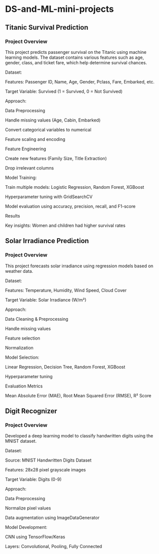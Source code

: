 # DS-and-ML-mini-projects
## Titanic Survival Prediction

### Project Overview

This project predicts passenger survival on the Titanic using machine learning models. The dataset contains various features such as age, gender, class, and ticket fare, which help determine survival chances.

Dataset:

Features: Passenger ID, Name, Age, Gender, Pclass, Fare, Embarked, etc.

Target Variable: Survived (1 = Survived, 0 = Not Survived)

Approach:

Data Preprocessing

Handle missing values (Age, Cabin, Embarked)

Convert categorical variables to numerical

Feature scaling and encoding

Feature Engineering

Create new features (Family Size, Title Extraction)

Drop irrelevant columns

Model Training:

Train multiple models: Logistic Regression, Random Forest, XGBoost

Hyperparameter tuning with GridSearchCV

Model evaluation using accuracy, precision, recall, and F1-score

Results

Key insights: Women and children had higher survival rates


## Solar Irradiance Prediction

### Project Overview

This project forecasts solar irradiance using regression models based on weather data.

Dataset:

Features: Temperature, Humidity, Wind Speed, Cloud Cover

Target Variable: Solar Irradiance (W/m²)

Approach:

Data Cleaning & Preprocessing

Handle missing values

Feature selection

Normalization

Model Selection:

Linear Regression, Decision Tree, Random Forest, XGBoost

Hyperparameter tuning

Evaluation Metrics

Mean Absolute Error (MAE), Root Mean Squared Error (RMSE), R² Score

## Digit Recognizer

### Project Overview

Developed a deep learning model to classify handwritten digits using the MNIST dataset.

Dataset:

Source: MNIST Handwritten Digits Dataset

Features: 28x28 pixel grayscale images

Target Variable: Digits (0-9)

Approach:

Data Preprocessing

Normalize pixel values

Data augmentation using ImageDataGenerator

Model Development:

CNN using TensorFlow/Keras

Layers: Convolutional, Pooling, Fully Connected
